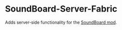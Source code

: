 # SoundBoard-Server-Fabric
Adds server-side functionality for the [SoundBoard mod](https://github.com/TheOnlySD12/SoundBoard).
